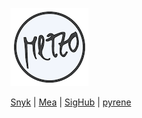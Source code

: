 ![mezzo](mezzo.png)

[Snyk](https://github.com/snyk) | [Mea](https://github.com/kameameta) | [SigHub](http://github.com/SigHub-Cyber-Angel) | [pyrene](https://github.com/open-ch/pyrene)
